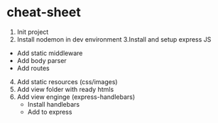 # cheat-sheet

1. Init project
2. Install nodemon in dev environment
3.Install and setup express JS

- Add static middleware
- Add body parser
- Add routes

4. Add static resources (css/images)
5. Add view folder with ready htmls
6. Add view enginge (express-handlebars)
    * Install handlebars
    * Add to express
